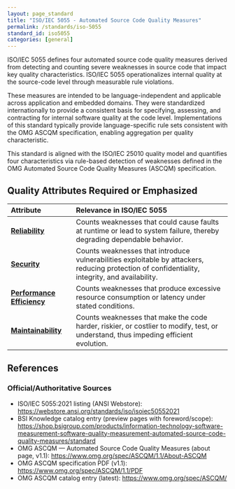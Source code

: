 ```yaml
---
layout: page_standard
title: "ISO/IEC 5055 - Automated Source Code Quality Measures"
permalink: /standards/iso-5055
standard_id: iso5055
categories: [general]
---
```


ISO/IEC 5055 defines four automated source code quality measures derived from detecting and counting severe weaknesses in source code that impact key quality characteristics. 
ISO/IEC 5055 operationalizes internal quality at the source-code level through measurable rule violations. 

These measures are intended to be language-independent and applicable across application and embedded domains. 
They were standardized internationally to provide a consistent basis for specifying, assessing, and contracting for internal software quality at the code level.
Implementations of this standard typically provide language-specific rule sets consistent with the OMG ASCQM specification, enabling aggregation per quality characteristic.

This standard is aligned with the ISO/IEC 25010 quality model and quantifies four characteristics via rule-based detection of weaknesses defined in the OMG Automated Source Code Quality Measures (ASCQM) specification.

## Quality Attributes Required or Emphasized

| Attribute | Relevance in ISO/IEC 5055 |
|:--- |:--- |
| **[Reliability](/qualities/reliability)** | Counts weaknesses that could cause faults at runtime or lead to system failure, thereby degrading dependable behavior. |
| **[Security](/qualities/security)** | Counts weaknesses that introduce vulnerabilities exploitable by attackers, reducing protection of confidentiality, integrity, and availability. |
| **[Performance Efficiency](/qualities/performance-efficiency)** | Counts weaknesses that produce excessive resource consumption or latency under stated conditions. |
| **[Maintainability](/qualities/maintainability)** | Counts weaknesses that make the code harder, riskier, or costlier to modify, test, or understand, thus impeding efficient evolution. |

## References

### Official/Authoritative Sources
- ISO/IEC 5055:2021 listing (ANSI Webstore): https://webstore.ansi.org/standards/iso/isoiec50552021
- BSI Knowledge catalog entry (preview pages with foreword/scope): https://shop.bsigroup.com/products/information-technology-software-measurement-software-quality-measurement-automated-source-code-quality-measures/standard
- OMG ASCQM — Automated Source Code Quality Measures (about page, v1.1): https://www.omg.org/spec/ASCQM/1.1/About-ASCQM
- OMG ASCQM specification PDF (v1.1): https://www.omg.org/spec/ASCQM/1.1/PDF
- OMG ASCQM catalog entry (latest): https://www.omg.org/spec/ASCQM/

